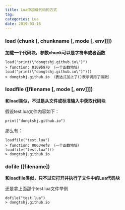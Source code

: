 ```yaml
---
title: Lua中加载代码的方式
tag: 
categories: Lua
date: 2019-03-16
---
```


### load (chunk [, chunkname [, mode [, env]]])
**加载一个代码块，参数chunk可以是字符串或者函数**
```
load("print(\"dongtshj.github.io\")")
> function: 0109b970 （一个函数地址）
load("print(\"dongtshj.github.io\")")()
> dongtshj.github.io （表达式加上了()表示调用了函数）
```
### loadfile ([filename [, mode [, env]]])
**和load类似，不过是从文件或标准输入中获取代码块**

假设test.lua文件内容如下：
```
print("dongtshj.github.io")
```
那么有：
```
loadfile("test.lua")
> function: 00634ef8 （一个函数地址）
loadfile("test.lua")()
> dongtshj.github.io
```
### dofile ([filename])
**和loadfile类似，只不过它打开并执行了文件中的Lua代码块**

还是拿上面那个test.lua文件举例
```
dofile("test.lua")
> dongtshj.github.io
```


